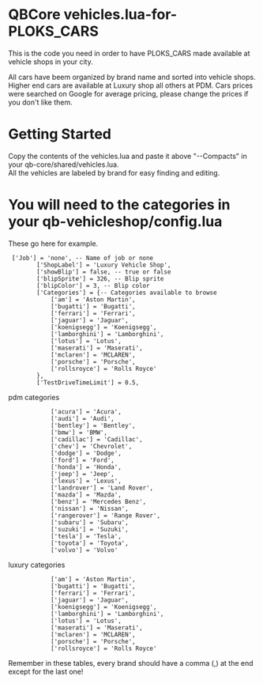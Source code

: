 # QBCore vehicles.lua-for-PLOKS_CARS
This is the code you need in order to have PLOKS_CARS made available at vehicle shops in your city.

All cars have beem organized by brand name and sorted into vehicle shops. Higher end cars are available at Luxury shop all others at PDM.
Cars prices were searched on Google for average pricing, please change the prices if you don't like them.


# Getting Started
Copy the contents of the vehicles.lua and paste it above  "--Compacts" in your qb-core/shared/vehicles.lua. </br>
All the vehicles are labeled by brand for easy finding and editing.


# You will need to the categories in your qb-vehicleshop/config.lua</br>

These go here for example.</br>
```
 ['Job'] = 'none', -- Name of job or none
        ['ShopLabel'] = 'Luxury Vehicle Shop',
        ['showBlip'] = false, -- true or false
        ['blipSprite'] = 326, -- Blip sprite
        ['blipColor'] = 3, -- Blip color
        ['Categories'] = {-- Categories available to browse
            ['am'] = 'Aston Martin',
            ['bugatti'] = 'Bugatti',
            ['ferrari'] = 'Ferrari',
            ['jaguar'] = 'Jaguar',
            ['koenigsegg'] = 'Koenigsegg',
            ['lamborghini'] = 'Lamborghini',
            ['lotus'] = 'Lotus',
            ['maserati'] = 'Maserati',
            ['mclaren'] = 'MCLAREN',
            ['porsche'] = 'Porsche',
            ['rollsroyce'] = 'Rolls Royce'
        },
        ['TestDriveTimeLimit'] = 0.5,
```

pdm categories </br>
```['Categories'] = {-- Categories available to browse
            ['acura'] = 'Acura',
            ['audi'] = 'Audi',
            ['bentley'] = 'Bentley',
            ['bmw'] = 'BMW',
            ['cadillac'] = 'Cadillac',
            ['chev'] = 'Chevrolet',
            ['dodge'] = 'Dodge',
            ['ford'] = 'Ford',
            ['honda'] = 'Honda',
            ['jeep'] = 'Jeep',
            ['lexus'] = 'Lexus',
            ['landrover'] = 'Land Rover',
            ['mazda'] = 'Mazda',
            ['benz'] = 'Mercedes Benz',
            ['nissan'] = 'Nissan',
            ['rangerover'] = 'Range Rover',
            ['subaru'] = 'Subaru',
            ['suzuki'] = 'Suzuki',
            ['tesla'] = 'Tesla',
            ['toyota'] = 'Toyota',
            ['volvo'] = 'Volvo'
```                
luxury categories </br>
```['Categories'] = {-- Categories available to browse
            ['am'] = 'Aston Martin',
            ['bugatti'] = 'Bugatti',
            ['ferrari'] = 'Ferrari',
            ['jaguar'] = 'Jaguar',
            ['koenigsegg'] = 'Koenigsegg',
            ['lamborghini'] = 'Lamborghini',
            ['lotus'] = 'Lotus',
            ['maserati'] = 'Maserati',
            ['mclaren'] = 'MCLAREN',
            ['porsche'] = 'Porsche',
            ['rollsroyce'] = 'Rolls Royce'        
```
Remember in these tables, every brand should have a comma (,) at the end except for the last one!
